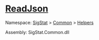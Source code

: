 # [ReadJson](./FeatureDescriptorTJsonConverter-100664024.md)

Namespace: [SigStat]() > [Common](./../../README.md) > [Helpers](./../README.md)

Assembly: SigStat.Common.dll

